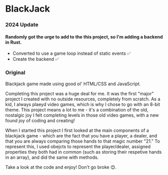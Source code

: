 # BlackJack

### 2024 Update

#### Randomly got the urge to add to the this project, so I'm adding a backend in Rust.

- Converted to use a game loop instead of static events ✅
- Create the backend ✅

### Original

Blackjack game made using good ol' HTML/CSS and JavaScript.

Completing this project was a huge deal for me. It was the first "major" project I created with no outside resources, completely from scratch.
As a kid, I always plaeyd video games, which is why I chose to go with an 8-bit theme. This project means a lot to me - it's a combination of the old, nostalgic joy I felt completing levels in those old video games, with a new found joy of coding and creating!

When I started this project I first looked at the main components of a blackjack game - which are the fact that you have a player, a dealer, and that you are always comparing those hands to that magic number "21."
To represent this, I used obejcts to represent the player/dealer, assigned properties they both had in common (such as storing their respetive hands in an array),
and did the same with methods.

Take a look at the code and enjoy! Don't go broke 😊.

